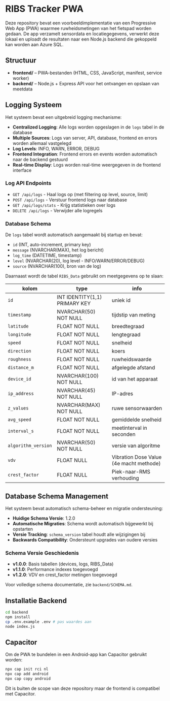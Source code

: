 # RIBS Tracker PWA

Deze repository bevat een voorbeeldimplementatie van een Progressive Web App (PWA) waarmee ruwheidsmetingen van het fietspad worden gedaan. De app verzamelt sensordata en locatiegegevens, verwerkt deze lokaal en uploadt de resultaten naar een Node.js backend die gekoppeld kan worden aan Azure SQL.

## Structuur

- **frontend/** – PWA-bestanden (HTML, CSS, JavaScript, manifest, service worker)
- **backend/** – Node.js + Express API voor het ontvangen en opslaan van meetdata

## Logging Systeem

Het systeem bevat een uitgebreid logging mechanisme:

- **Centralized Logging**: Alle logs worden opgeslagen in de `logs` tabel in de database
- **Multiple Sources**: Logs van server, API, database, frontend en errors worden allemaal vastgelegd
- **Log Levels**: INFO, WARN, ERROR, DEBUG
- **Frontend Integration**: Frontend errors en events worden automatisch naar de backend gestuurd
- **Real-time Display**: Logs worden real-time weergegeven in de frontend interface

### Log API Endpoints

- `GET /api/logs` - Haal logs op (met filtering op level, source, limit)
- `POST /api/logs` - Verstuur frontend logs naar database
- `GET /api/logs/stats` - Krijg statistieken over logs
- `DELETE /api/logs` - Verwijder alle logregels

### Database Schema

De `logs` tabel wordt automatisch aangemaakt bij startup en bevat:
- `id` (INT, auto-increment, primary key)
- `message` (NVARCHAR(MAX), het log bericht)
- `log_time` (DATETIME, timestamp)
- `level` (NVARCHAR(20), log level - INFO/WARN/ERROR/DEBUG)
- `source` (NVARCHAR(100), bron van de log)

Daarnaast wordt de tabel `RIBS_Data` gebruikt om meetgegevens op te slaan:

| kolom           | type           | info |
|-----------------|----------------|------|
| `id`            | INT IDENTITY(1,1) PRIMARY KEY | uniek id |
| `timestamp`     | NVARCHAR(50) NOT NULL | tijdstip van meting |
| `latitude`      | FLOAT NOT NULL | breedtegraad |
| `longitude`     | FLOAT NOT NULL | lengtegraad |
| `speed`         | FLOAT NOT NULL | snelheid |
| `direction`     | FLOAT NOT NULL | koers |
| `roughness`     | FLOAT NOT NULL | ruwheidswaarde |
| `distance_m`    | FLOAT NOT NULL | afgelegde afstand |
| `device_id`     | NVARCHAR(100) NOT NULL | id van het apparaat |
| `ip_address`    | NVARCHAR(45) NOT NULL | IP-adres |
| `z_values`      | NVARCHAR(MAX) NOT NULL | ruwe sensorwaarden |
| `avg_speed`     | FLOAT NOT NULL | gemiddelde snelheid |
| `interval_s`    | FLOAT NOT NULL | meetinterval in seconden |
| `algorithm_version` | NVARCHAR(50) NOT NULL | versie van algoritme |
| `vdv`           | FLOAT NULL | Vibration Dose Value (4e macht methode) |
| `crest_factor`  | FLOAT NULL | Piek-naar-RMS verhouding |

## Database Schema Management

Het systeem bevat automatisch schema-beheer en migratie ondersteuning:

- **Huidige Schema Versie**: 1.2.0
- **Automatische Migraties**: Schema wordt automatisch bijgewerkt bij opstarten
- **Versie Tracking**: `schema_version` tabel houdt alle wijzigingen bij
- **Backwards Compatibility**: Ondersteunt upgrades van oudere versies

### Schema Versie Geschiedenis

- **v1.0.0**: Basis tabellen (devices, logs, RIBS_Data)
- **v1.1.0**: Performance indexes toegevoegd
- **v1.2.0**: VDV en crest_factor metingen toegevoegd

Voor volledige schema documentatie, zie `backend/SCHEMA.md`.

## Installatie Backend

```bash
cd backend
npm install
cp .env.example .env # pas waardes aan
node index.js
```

## Capacitor

Om de PWA te bundelen in een Android-app kan Capacitor gebruikt worden:

```bash
npx cap init rci nl
npx cap add android
npx cap copy android
```

Dit is buiten de scope van deze repository maar de frontend is compatibel met Capacitor.
